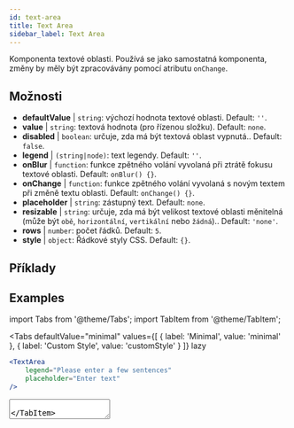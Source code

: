 ```yaml
---
id: text-area
title: Text Area
sidebar_label: Text Area
---
```


Komponenta textové oblasti. Používá se jako samostatná komponenta, změny by měly být zpracovávány pomocí atributu `onChange`.

## Možnosti

* __defaultValue__ | `string`: výchozí hodnota textové oblasti. Default: `''`.
* __value__ | `string`: textová hodnota (pro řízenou složku). Default: `none`.
* __disabled__ | `boolean`: určuje, zda má být textová oblast vypnutá.. Default: `false`.
* __legend__ | `(string|node)`: text legendy. Default: `''`.
* __onBlur__ | `function`: funkce zpětného volání vyvolaná při ztrátě fokusu textové oblasti. Default: `onBlur() {}`.
* __onChange__ | `function`: funkce zpětného volání vyvolaná s novým textem při změně textu oblasti. Default: `onChange() {}`.
* __placeholder__ | `string`: zástupný text. Default: `none`.
* __resizable__ | `string`: určuje, zda má být velikost textové oblasti měnitelná (může být `obě`, `horizontální`, `vertikální` nebo `žádná`).. Default: `'none'`.
* __rows__ | `number`: počet řádků. Default: `5`.
* __style__ | `object`: Řádkové styly CSS. Default: `{}`.


## Příklady

## Examples

import Tabs from '@theme/Tabs';
import TabItem from '@theme/TabItem';

<Tabs
    defaultValue="minimal"
    values={[
        { label: 'Minimal', value: 'minimal' },
        { label: 'Custom Style', value: 'customStyle' }
    ]}
    lazy
>

<TabItem value="minimal">

```jsx live
<TextArea
    legend="Please enter a few sentences"
    placeholder="Enter text"
/>
```

</TabItem>

<TabItem value="customStyle">

<TextArea
    legend="Please enter a few sentences"
    placeholder="Enter text"
    style={{
        fontSize: 33,
        fontFamily: 'Georgia', 
        boxShadow: '0 0 4px black',
        background: 'rgb(238,174,202)', 
        background: 'radial-gradient(circle, rgba(255, 255, 0, 0.3) 44%, white 100%)' 
    }}
/>

</TabItem>

</Tabs>
